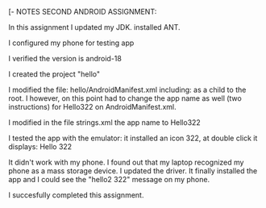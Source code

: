 [- NOTES SECOND ANDROID ASSIGNMENT:

In this assignment I updated my JDK. installed ANT. 

I configured my phone for testing app

I verified the version is android-18

I created the project "hello"

I modified the file:  hello/AndroidManifest.xml including: <uses-sdk android:minSdkVersion="8" android:targetSdkVersion="18" /> as a child to the root.
I however, on this point had to change the app name as well (two instructions) for Hello322 on AndroidManifest.xml.

I modified in the file strings.xml the app name to Hello322 

I tested the app with the emulator: it installed an icon 322, at double click it displays: Hello 322

It didn't work with my phone. I found out that my laptop recognized my phone as a mass storage device. I updated the driver. It finally installed the app and I could see the "hello2 322" message on my phone.

I succesfully completed this assignment.
